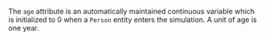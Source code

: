 The `age` attribute is an automatically maintained continuous variable which is initialized to 0 when a `Person` entity enters the simulation. 
A unit of age is one year.